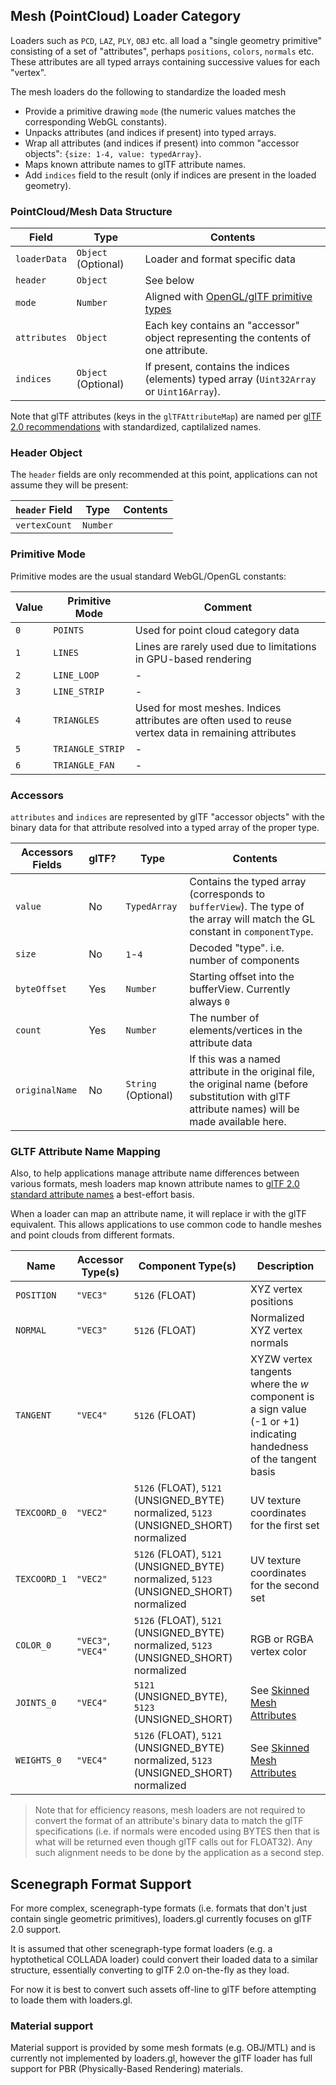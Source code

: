 ## Mesh (PointCloud) Loader Category

Loaders such as `PCD`, `LAZ`, `PLY`, `OBJ` etc. all load a "single geometry primitive" consisting of a set of "attributes", perhaps `positions`, `colors`, `normals` etc. These attributes are all typed arrays containing successive values for each "vertex".

The mesh loaders do the following to standardize the loaded mesh

- Provide a primitive drawing `mode` (the numeric values matches the corresponding WebGL constants).
- Unpacks attributes (and indices if present) into typed arrays.
- Wrap all attributes (and indices if present) into common "accessor objects": `{size: 1-4, value: typedArray}`.
- Maps known attribute names to glTF attribute names.
- Add `indices` field to the result (only if indices are present in the loaded geometry).

### PointCloud/Mesh Data Structure

| Field        | Type                | Contents                                                                                                                 |
| ------------ | ------------------- | ------------------------------------------------------------------------------------------------------------------------ |
| `loaderData` | `Object` (Optional) | Loader and format specific data                                                                                          |
| `header`     | `Object`            | See below                                                                                                                |
| `mode`       | `Number`            | Aligned with [OpenGL/glTF primitive types](https://github.com/KhronosGroup/glTF/tree/master/specification/2.0#primitive) |
| `attributes` | `Object`            | Each key contains an "accessor" object representing the contents of one attribute.                                       |
| `indices`    | `Object` (Optional) | If present, contains the indices (elements) typed array (`Uint32Array` or `Uint16Array`).                                |

Note that glTF attributes (keys in the `glTFAttributeMap`) are named per [glTF 2.0 recommendations](https://github.com/KhronosGroup/glTF/tree/master/specification/2.0#geometry) with standardized, captilalized names.

### Header Object

The `header` fields are only recommended at this point, applications can not assume they will be present:

| `header` Field | Type     | Contents |
| -------------- | -------- | -------- |
| `vertexCount`  | `Number` |          |

### Primitive Mode

Primitive modes are the usual standard WebGL/OpenGL constants:

| Value | Primitive Mode   | Comment                                                                                              |
| ----- | ---------------- | ---------------------------------------------------------------------------------------------------- |
| `0`   | `POINTS`         | Used for point cloud category data                                                                   |
| `1`   | `LINES`          | Lines are rarely used due to limitations in GPU-based rendering                                      |
| `2`   | `LINE_LOOP`      | -                                                                                                    |
| `3`   | `LINE_STRIP`     | -                                                                                                    |
| `4`   | `TRIANGLES`      | Used for most meshes. Indices attributes are often used to reuse vertex data in remaining attributes |
| `5`   | `TRIANGLE_STRIP` | -                                                                                                    |
| `6`   | `TRIANGLE_FAN`   | -                                                                                                    |

### Accessors

`attributes` and `indices` are represented by glTF "accessor objects" with the binary data for that attribute resolved into a typed array of the proper type.

| Accessors Fields | glTF? | Type                | Contents                                                                                                                                           |
| ---------------- | ----- | ------------------- | -------------------------------------------------------------------------------------------------------------------------------------------------- |
| `value`          | No    | `TypedArray`        | Contains the typed array (corresponds to `bufferView`). The type of the array will match the GL constant in `componentType`.                       |
| `size`           | No    | `1`-`4`             | Decoded "type". i.e. number of components                                                                                                          |
| `byteOffset`     | Yes   | `Number`            | Starting offset into the bufferView. Currently always `0`                                                                                          |
| `count`          | Yes   | `Number`            | The number of elements/vertices in the attribute data                                                                                              |
| `originalName`   | No    | `String` (Optional) | If this was a named attribute in the original file, the original name (before substitution with glTF attribute names) will be made available here. |

### GLTF Attribute Name Mapping

Also, to help applications manage attribute name differences between various formats, mesh loaders map known attribute names to [glTF 2.0 standard attribute names](https://github.com/KhronosGroup/glTF/tree/master/specification/2.0#geometry) a best-effort basis.

When a loader can map an attribute name, it will replace ir with the glTF equivalent. This allows applications to use common code to handle meshes and point clouds from different formats.

| Name         | Accessor Type(s)     | Component Type(s)                                                                                                  | Description                                                                                                        |
| ------------ | -------------------- | ------------------------------------------------------------------------------------------------------------------ | ------------------------------------------------------------------------------------------------------------------ |
| `POSITION`   | `"VEC3"`             | `5126` (FLOAT)                                                                                                | XYZ vertex positions                                                                                               |
| `NORMAL`     | `"VEC3"`             | `5126` (FLOAT)                                                                                                | Normalized XYZ vertex normals                                                                                      |
| `TANGENT`    | `"VEC4"`             | `5126` (FLOAT)                                                                                                | XYZW vertex tangents where the _w_ component is a sign value (-1 or +1) indicating handedness of the tangent basis |
| `TEXCOORD_0` | `"VEC2"`             | `5126` (FLOAT), `5121` (UNSIGNED_BYTE) normalized, `5123` (UNSIGNED_SHORT) normalized | UV texture coordinates for the first set                                                                           |
| `TEXCOORD_1` | `"VEC2"`             | `5126` (FLOAT), `5121` (UNSIGNED_BYTE) normalized, `5123` (UNSIGNED_SHORT) normalized | UV texture coordinates for the second set                                                                          |
| `COLOR_0`    | `"VEC3"`, `"VEC4"` | `5126` (FLOAT), `5121` (UNSIGNED_BYTE) normalized, `5123` (UNSIGNED_SHORT) normalized | RGB or RGBA vertex color                                                                                           |
| `JOINTS_0`   | `"VEC4"`             | `5121` (UNSIGNED_BYTE), `5123` (UNSIGNED_SHORT)                                                        | See [Skinned Mesh Attributes](#skinned-mesh-attributes)                                                            |
| `WEIGHTS_0`  | `"VEC4"`             | `5126` (FLOAT), `5121` (UNSIGNED_BYTE) normalized, `5123` (UNSIGNED_SHORT) normalized | See [Skinned Mesh Attributes](#skinned-mesh-attributes)                                                            |

> Note that for efficiency reasons, mesh loaders are not required to convert the format of an attribute's binary data to match the glTF specifications (i.e. if normals were encoded using BYTES then that is what will be returned even though glTF calls out for FLOAT32). Any such alignment needs to be done by the application as a second step.

## Scenegraph Format Support

For more complex, scenegraph-type formats (i.e. formats that don't just contain single geometric primitives), loaders.gl currently focuses on glTF 2.0 support.

It is assumed that other scenegraph-type format loaders (e.g. a hyptothetical COLLADA loader) could convert their loaded data to a similar structure, essentially converting to glTF 2.0 on-the-fly as they load.

For now it is best to convert such assets off-line to glTF before attempting to loade them with loaders.gl.

### Material support

Material support is provided by some mesh formats (e.g. OBJ/MTL) and is currently not implemented by loaders.gl, however the glTF loader has full support for PBR (Physically-Based Rendering) materials.
